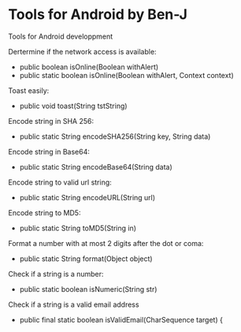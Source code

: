 Tools for Android by Ben-J
=========================

Tools for Android developpment

Dertermine if the network access is available:
- public boolean isOnline(Boolean withAlert)
- public static boolean isOnline(Boolean withAlert, Context context)

Toast easily:
- public void toast(String tstString)

Encode string in SHA 256:
- public static String encodeSHA256(String key, String data)

Encode string in Base64:
- public static String encodeBase64(String data)

Encode string to valid url string:
- public static String encodeURL(String url)

Encode string to MD5:
- public static String toMD5(String in)

Format a number with at most 2 digits after the dot or coma:
- public static String format(Object object)

Check if a string is a number:
- public static boolean isNumeric(String str)

Check if a string is a valid email address
- public final static boolean isValidEmail(CharSequence target) {
